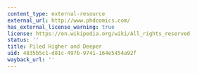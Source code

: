 ```yaml
---
content_type: external-resource
external_url: http://www.phdcomics.com/
has_external_license_warning: true
license: https://en.wikipedia.org/wiki/All_rights_reserved
status: ''
title: Piled Higher and Deeper
uid: 4835b5c1-d81c-497b-9741-164e5454a92f
wayback_url: ''
---
```

